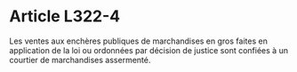 # Article L322-4

<p>Les ventes aux enchères publiques de marchandises en gros faites en application de la loi ou ordonnées par décision de justice sont confiées à un courtier de marchandises assermenté. </p>